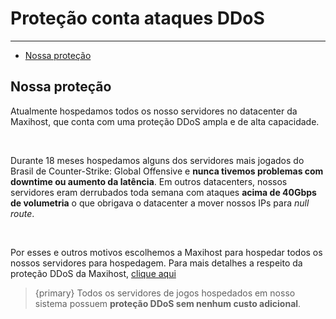 # Proteção conta ataques DDoS

---

- [Nossa proteção](#protecao)

<a name="protecao"></a>
## Nossa proteção

Atualmente hospedamos todos os nosso servidores no datacenter da Maxihost, que conta com uma proteção DDoS ampla e de alta capacidade.

<br>

Durante 18 meses hospedamos alguns dos servidores mais jogados do Brasil de Counter-Strike: Global Offensive e **nunca tivemos problemas com downtime ou aumento da latência**. Em outros datacenters, nossos servidores eram derrubados toda semana com ataques **acima de 40Gbps de volumetria** o que obrigava o datacenter a mover nossos IPs para *null route*.

<br>

Por esses e outros motivos escolhemos a Maxihost para hospedar todos os nossos servidores para hospedagem. Para mais detalhes a respeito da proteção DDoS da Maxihost, [clique aqui](https://www.maxihost.com.br/protecao-ddos)

> {primary} Todos os servidores de jogos hospedados em nosso sistema possuem **proteção DDoS sem nenhum custo adicional**.

